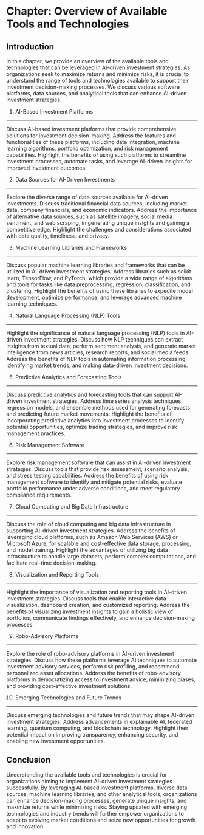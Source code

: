 Chapter: Overview of Available Tools and Technologies
=====================================================

Introduction
------------

In this chapter, we provide an overview of the available tools and technologies that can be leveraged in AI-driven investment strategies. As organizations seek to maximize returns and minimize risks, it is crucial to understand the range of tools and technologies available to support their investment decision-making processes. We discuss various software platforms, data sources, and analytical tools that can enhance AI-driven investment strategies.

1. AI-Based Investment Platforms
--------------------------------

Discuss AI-based investment platforms that provide comprehensive solutions for investment decision-making. Address the features and functionalities of these platforms, including data integration, machine learning algorithms, portfolio optimization, and risk management capabilities. Highlight the benefits of using such platforms to streamline investment processes, automate tasks, and leverage AI-driven insights for improved investment outcomes.

2. Data Sources for AI-Driven Investments
-----------------------------------------

Explore the diverse range of data sources available for AI-driven investments. Discuss traditional financial data sources, including market data, company financials, and economic indicators. Address the importance of alternative data sources, such as satellite imagery, social media sentiment, and web scraping, in generating unique insights and gaining a competitive edge. Highlight the challenges and considerations associated with data quality, timeliness, and privacy.

3. Machine Learning Libraries and Frameworks
--------------------------------------------

Discuss popular machine learning libraries and frameworks that can be utilized in AI-driven investment strategies. Address libraries such as scikit-learn, TensorFlow, and PyTorch, which provide a wide range of algorithms and tools for tasks like data preprocessing, regression, classification, and clustering. Highlight the benefits of using these libraries to expedite model development, optimize performance, and leverage advanced machine learning techniques.

4. Natural Language Processing (NLP) Tools
------------------------------------------

Highlight the significance of natural language processing (NLP) tools in AI-driven investment strategies. Discuss how NLP techniques can extract insights from textual data, perform sentiment analysis, and generate market intelligence from news articles, research reports, and social media feeds. Address the benefits of NLP tools in automating information processing, identifying market trends, and making data-driven investment decisions.

5. Predictive Analytics and Forecasting Tools
---------------------------------------------

Discuss predictive analytics and forecasting tools that can support AI-driven investment strategies. Address time series analysis techniques, regression models, and ensemble methods used for generating forecasts and predicting future market movements. Highlight the benefits of incorporating predictive analytics into investment processes to identify potential opportunities, optimize trading strategies, and improve risk management practices.

6. Risk Management Software
---------------------------

Explore risk management software that can assist in AI-driven investment strategies. Discuss tools that provide risk assessment, scenario analysis, and stress testing capabilities. Address the benefits of using risk management software to identify and mitigate potential risks, evaluate portfolio performance under adverse conditions, and meet regulatory compliance requirements.

7. Cloud Computing and Big Data Infrastructure
----------------------------------------------

Discuss the role of cloud computing and big data infrastructure in supporting AI-driven investment strategies. Address the benefits of leveraging cloud platforms, such as Amazon Web Services (AWS) or Microsoft Azure, for scalable and cost-effective data storage, processing, and model training. Highlight the advantages of utilizing big data infrastructure to handle large datasets, perform complex computations, and facilitate real-time decision-making.

8. Visualization and Reporting Tools
------------------------------------

Highlight the importance of visualization and reporting tools in AI-driven investment strategies. Discuss tools that enable interactive data visualization, dashboard creation, and customized reporting. Address the benefits of visualizing investment insights to gain a holistic view of portfolios, communicate findings effectively, and enhance decision-making processes.

9. Robo-Advisory Platforms
--------------------------

Explore the role of robo-advisory platforms in AI-driven investment strategies. Discuss how these platforms leverage AI techniques to automate investment advisory services, perform risk profiling, and recommend personalized asset allocations. Address the benefits of robo-advisory platforms in democratizing access to investment advice, minimizing biases, and providing cost-effective investment solutions.

10. Emerging Technologies and Future Trends
-------------------------------------------

Discuss emerging technologies and future trends that may shape AI-driven investment strategies. Address advancements in explainable AI, federated learning, quantum computing, and blockchain technology. Highlight their potential impact on improving transparency, enhancing security, and enabling new investment opportunities.

Conclusion
----------

Understanding the available tools and technologies is crucial for organizations aiming to implement AI-driven investment strategies successfully. By leveraging AI-based investment platforms, diverse data sources, machine learning libraries, and other analytical tools, organizations can enhance decision-making processes, generate unique insights, and maximize returns while minimizing risks. Staying updated with emerging technologies and industry trends will further empower organizations to adapt to evolving market conditions and seize new opportunities for growth and innovation.
